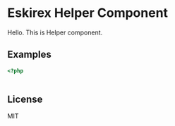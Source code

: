 # Eskirex Helper Component
Hello.
This is Helper component.

## Examples
```php
<?php
    
```
## License
MIT